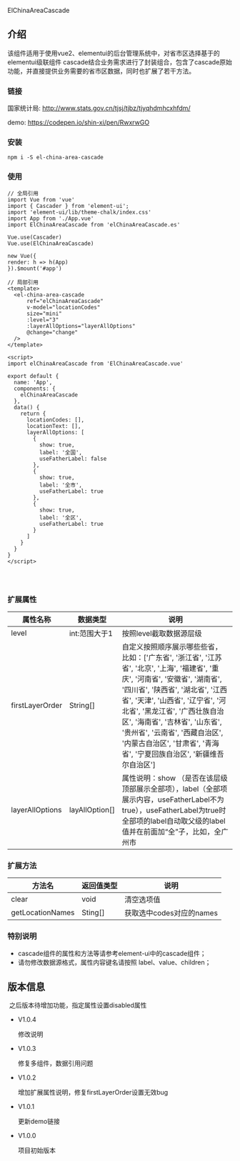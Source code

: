 ElChinaAreaCascade

## 介绍

该组件适用于使用vue2、elementui的后台管理系统中，对省市区选择基于的elementui级联组件 cascade结合业务需求进行了封装组合，包含了cascade原始功能，并直接提供业务需要的省市区数据，同时也扩展了若干方法。

### 链接

国家统计局: http://www.stats.gov.cn/tjsj/tjbz/tjyqhdmhcxhfdm/

demo: https://codepen.io/shin-xi/pen/RwxrwGO


### 安装

```shell
npm i -S el-china-area-cascade
```



### 使用

```vue
// 全局引用
import Vue from 'vue'
import { Cascader } from 'element-ui';
import 'element-ui/lib/theme-chalk/index.css'
import App from './App.vue'
import ElChinaAreaCascade from 'elChinaAreaCascade.es'

Vue.use(Cascader)
Vue.use(ElChinaAreaCascade)

new Vue({
render: h => h(App)
}).$mount('#app')

// 局部引用
<template>
  <el-china-area-cascade
      ref="elChinaAreaCascade"
      v-model="locationCodes"
      size="mini"
      :level="3"
      :layerAllOptions="layerAllOptions"
      @change="change"
  />
</template>

<script>
import elChinaAreaCascade from 'ElChinaAreaCascade.vue'

export default {
  name: 'App',
  components: {
    elChinaAreaCascade
  },
  data() {
    return {
      locationCodes: [],
      locationText: [],
      layerAllOptions: [
        {
          show: true,
          label: '全国',
          useFatherLabel: false
        },
        {
          show: true,
          label: '全市',
          useFatherLabel: true
        },
        {
          show: true,
          label: '全区',
          useFatherLabel: true
        }
      ]
    }
  }
}
</script>

  
        
```



### 扩展属性

| 属性名称        | 数据类型       | 说明                                                         |
| --------------- | -------------- | ------------------------------------------------------------ |
| level           | int:范围大于1  | 按照level截取数据源层级                                      |
| firstLayerOrder | String[]       | 自定义按照顺序展示哪些些省，比如：['广东省', '浙江省', '江苏省', '北京', '上海', '福建省', '重庆', '河南省', '安徽省', '湖南省', '四川省', '陕西省', '湖北省', '江西省', '天津', '山西省', '辽宁省', '河北省', '黑龙江省', '广西壮族自治区', '海南省', '吉林省', '山东省', '贵州省', '云南省', '西藏自治区', '内蒙古自治区', '甘肃省', '青海省', '宁夏回族自治区', '新疆维吾尔自治区'] |
| layerAllOptions | layAllOption[] | 属性说明：show （是否在该层级顶部展示全部项），label（全部项展示内容，useFatherLabel不为true），useFatherLabel为true时全部项的label自动取父级的label值并在前面加“全”子，比如，全广州市 |



### 扩展方法

| 方法名           | 返回值类型 | 说明                     |
| ---------------- | ---------- | ------------------------ |
| clear            | void       | 清空选项值               |
| getLocationNames | Sting[]    | 获取选中codes对应的names |



### 特别说明

- cascade组件的属性和方法等请参考element-ui中的cascade组件；
- 请勿修改数据源格式，属性内容键名请按照 label、value、children；



## 版本信息

​	之后版本待增加功能，指定属性设置disabled属性

- V1.0.4

  修改说明

- V1.0.3

  修复多组件，数据引用问题

- V1.0.2

  增加扩展属性说明，修复firstLayerOrder设置无效bug

- V1.0.1

  更新demo链接

- V1.0.0

  项目初始版本

